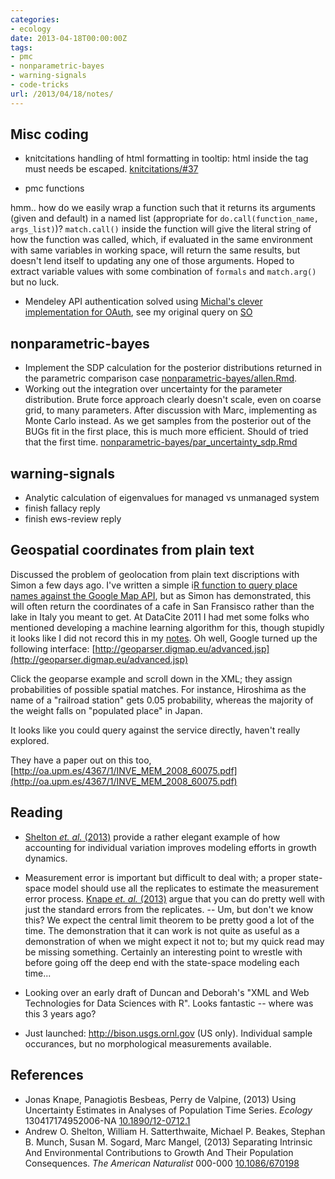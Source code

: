 ```yaml
---
categories:
- ecology
date: 2013-04-18T00:00:00Z
tags:
- pmc
- nonparametric-bayes
- warning-signals
- code-tricks
url: /2013/04/18/notes/
---
```


## Misc coding

* knitcitations handling of html formatting in tooltip: html inside the tag must needs be escaped. [knitcitations/#37](https://github.com/cboettig/knitcitations/issues/37) 

* pmc functions

hmm.. how do we easily wrap a function such that it returns its arguments (given and default) in a named list (appropriate for `do.call(function_name, args_list)`)? `match.call()` inside the function will give the literal string of how the function was called, which, if evaluated in the same environment with same variables in working space, will return the same results, but doesn't lend itself to updating any one of those arguments.  Hoped to extract variable values with some combination of `formals` and `match.arg()` but no luck.  

* Mendeley API authentication solved using [Michal's clever implementation for OAuth](https://github.com/michalboo/mendeley-oapi/blob/master/authorise.rb), see my original query on [SO](http://stackoverflow.com/questions/15887366/obtaining-an-oauth-token-in-ruby-for-the-mendeley-api)

## nonparametric-bayes

* Implement the SDP calculation for the posterior distributions returned in the parametric comparison case [nonparametric-bayes/allen.Rmd](https://github.com/cboettig/nonparametric-bayes/blob/795bf96ed92a708b44978610da7db3b49ebb4dce/inst/examples/BUGS/allen.Rmd).  
* Working out the integration over uncertainty for the parameter distribution.  Brute force approach clearly doesn't scale, even on coarse grid, to many parameters.  After discussion with Marc, implementing as Monte Carlo instead.  As we get samples from the posterior out of the BUGs fit in the first place, this is much more efficient.  Should of tried that the first time.  [nonparametric-bayes/par_uncertainty_sdp.Rmd](https://github.com/cboettig/nonparametric-bayes/blob/34922e969e984b5d695a5b53aee01aac1ea3b38e/inst/examples/BUGS/par_uncertainty_sdp.md)


## warning-signals

* Analytic calculation of eigenvalues for managed vs unmanaged system
* finish fallacy reply
* finish ews-review reply


## Geospatial coordinates from plain text

Discussed the problem of geolocation from plain text discriptions with Simon a few days ago.  I've written a simple i[R function to query place names against the Google Map API](https://github.com/cboettig/sandbox/blob/29ab32342e9c07272b4796778cd86d518368b3b2/R-tricks/fishphotos.R), but as Simon has demonstrated, this will often return the coordinates of a cafe in San Fransisco rather than the lake in Italy you meant to get.  At DataCite 2011 I had met some folks who mentioned developing a machine learning algorithm for this, though stupidly it looks like I did not record this in my [notes](http://carlboettiger.info/2011/08/24/datacite-day-1.html).  Oh well, Google turned up the following interface:  [http://geoparser.digmap.eu/advanced.jsp](http://geoparser.digmap.eu/advanced.jsp)

Click the geoparse example and scroll down in the XML; they assign probabilities of possible spatial matches.  For instance, Hiroshima as the name of a "railroad station" gets 0.05 probability, whereas the majority of the weight falls on "populated place" in Japan.  

It looks like you could query against the service directly, haven't really explored.  

They have a paper out on this too, [http://oa.upm.es/4367/1/INVE_MEM_2008_60075.pdf](http://oa.upm.es/4367/1/INVE_MEM_2008_60075.pdf)


## Reading


* <span class="showtooltip" data-html="true" title="<p>Shelton A, Satterthwaite W, Beakes M, Munch S, Sogard S and Mangel M (2013). &ldquo;Separating Intrinsic And Environmental Contributions to Growth And Their Population Consequences.&rdquo; The American Naturalist, pp. 000&ndash;000. ISSN 00030147."><a href="http://dx.doi.org/10.1086/670198" rel="http://purl.org/spar/cito/discusses" >Shelton _et. al._ (2013)</a></span>  provide a rather elegant example of how accounting for individual variation improves modeling efforts in growth dynamics.  
*  Measurement error is important but difficult to deal with; a proper state-space model should use all the replicates to estimate the measurement error process.  <span class="showtooltip" data-html="true" title="<p>Knape J, Besbeas P and de Valpine P (2013). &ldquo;Using Uncertainty Estimates in Analyses of Population Time Series.&rdquo; Ecology, pp. 130417174952006&ndash;. ISSN 0012-9658."><a href="http://dx.doi.org/10.1890/12-0712.1" rel="http://purl.org/spar/cito/critiques" >Knape _et. al._ (2013)</a></span>  argue that you can do pretty well with just the standard errors from the replicates. -- Um, but don't we know this?  We expect the central limit theorem to be pretty good a lot of the time.  The demonstration that it can work is not quite as useful as a demonstration of when we might expect it not to; but my quick read may be missing something.  Certainly an interesting point to wrestle with before going off the deep end with the state-space modeling each time...

* Looking over an early draft of Duncan and Deborah's "XML and Web Technologies for Data Sciences with R". Looks fantastic -- where was this 3 years ago?

* Just launched: http://bison.usgs.ornl.gov (US only). Individual sample occurances, but no morphological measurements available.  

## References


- Jonas Knape, Panagiotis Besbeas, Perry de Valpine,   (2013) Using Uncertainty Estimates in Analyses of Population Time Series.  *Ecology*  130417174952006-NA  [10.1890/12-0712.1](http://dx.doi.org/10.1890/12-0712.1)
- Andrew O. Shelton, William H. Satterthwaite, Michael P. Beakes, Stephan B. Munch, Susan M. Sogard, Marc Mangel,   (2013) Separating Intrinsic And Environmental Contributions to Growth And Their Population Consequences.  *The American Naturalist*  000-000  [10.1086/670198](http://dx.doi.org/10.1086/670198)

